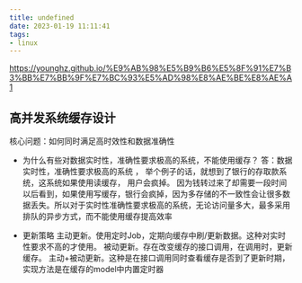 ```yaml
---
title: undefined
date: 2023-01-19 11:11:41
tags:
- linux
---
```



https://younghz.github.io/%E9%AB%98%E5%B9%B6%E5%8F%91%E7%B3%BB%E7%BB%9F%E7%BC%93%E5%AD%98%E8%AE%BE%E8%AE%A1

## 高并发系统缓存设计

核心问题：如何同时满足高时效性和数据准确性

- 为什么有些对数据实时性，准确性要求极高的系统，不能使用缓存？
答：数据实时性，准确性要求极高的系统 ， 举个例子的话，就想到了银行的存取款系统，这系统如果使用读缓存， 用户会疯掉。 因为钱转过来了却需要一段时间以后看到，如果使用写缓存，银行会疯掉，因为多存储的不一致性会让很多数据丢失。所以对于实时性准确性要求极高的系统，无论访问量多大，最多采用排队的异步方式，而不能使用缓存提高效率

- 更新策略
主动更新。使用定时Job，定期向缓存中刷/更新数据。这种对实时性要求不高的才使用。
被动更新。存在改变缓存的接口调用，在调用时，更新缓存。
主动+被动更新。这种是在接口调用同时查看缓存是否到了更新时期，实现方法是在缓存的model中内置定时器